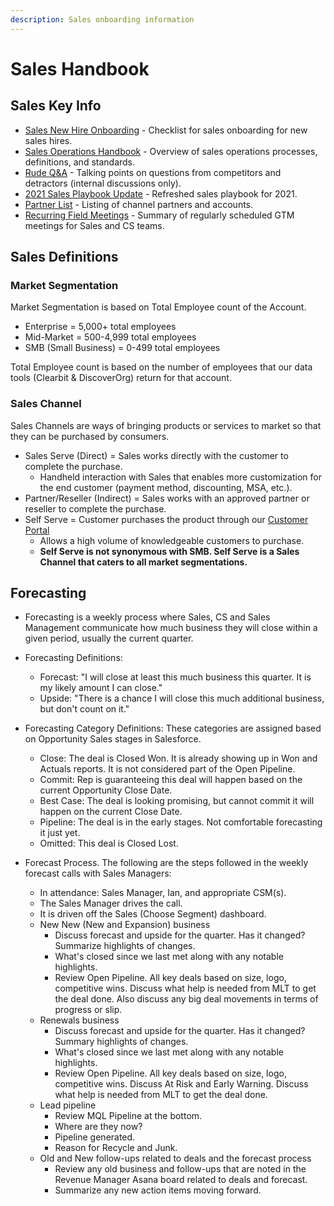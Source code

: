 ```yaml
---
description: Sales onboarding information 
---
```


# Sales Handbook

## Sales Key Info

* [Sales New Hire Onboarding](https://docs.google.com/document/d/12LEKVJ53bkNCU1I7JT65huBuqf3nPS_BY7jGY6hPbEw/edit#heading=h.h05pgswonxre) - Checklist for sales onboarding for new sales hires.
* [Sales Operations Handbook](https://docs.google.com/document/d/1W3Yb3h7ZQ6oq0NhxPuUEjS6-u34spvdkg8VtUToxNQg/edit?usp=sharing_eil&ts=5d9bf9a6) - Overview of sales operations processes, definitions, and standards.
* [Rude Q&A](https://docs.google.com/document/d/1O-4GpdjKpUK5Bw2I9hYyFFNqlgKRjarjgnytcw_9-BY/edit) - Talking points on questions from competitors and detractors (internal discussions only).
* [2021 Sales Playbook Update](https://drive.google.com/drive/u/1/folders/1hdhIvaHkohpa5c1ttvTY-kQRir4iiylY) - Refreshed sales playbook for 2021.
* [Partner List](https://mattermost.lightning.force.com/lightning/r/Report/00O3p0000058wLMEAY/view) - Listing of channel partners and accounts.
* [Recurring Field Meetings](https://docs.google.com/document/d/1r_NsrNVBXT4phFtMPNlIDNtUqxTHfZdZnsPXyVwVm24/edit) - Summary of regularly scheduled GTM meetings for Sales and CS teams.

## Sales Definitions

### Market Segmentation

Market Segmentation is based on Total Employee count of the Account.

* Enterprise = 5,000+ total employees
* Mid-Market = 500-4,999 total employees
* SMB (Small Business) = 0-499 total employees

Total Employee count is based on the number of employees that our data tools (Clearbit & DiscoverOrg) return for that account.

### Sales Channel

Sales Channels are ways of bringing products or services to market so that they can be purchased by consumers.

* Sales Serve (Direct) = Sales works directly with the customer to complete the purchase.
  * Handheld interaction with Sales that enables more customization for the end customer (payment method, discounting, MSA, etc.).
* Partner/Reseller (Indirect) = Sales works with an approved partner or reseller to complete the purchase.
* Self Serve = Customer purchases the product through our [Customer Portal](https://customers.mattermost.com)
  * Allows a high volume of knowledgeable customers to purchase.
  * **Self Serve is not synonymous with SMB. Self Serve is a Sales Channel that caters to all market segmentations.**

## Forecasting

* Forecasting is a weekly process where Sales, CS and Sales Management communicate how much business they will close within a given period, usually the current quarter.

* Forecasting Definitions:
  * Forecast: "I will close at least this much business this quarter. It is my likely amount I can close."
  * Upside: "There is a chance I will close this much additional business, but don't count on it."

* Forecasting Category Definitions: These categories are assigned based on Opportunity Sales stages in Salesforce.
  * Close: The deal is Closed Won. It is already showing up in Won and Actuals reports. It is not considered part of the Open Pipeline.
  * Commit: Rep is guaranteeing this deal will happen based on the current Opportunity Close Date.
  * Best Case: The deal is looking promising, but cannot commit it will happen on the current Close Date.
  * Pipeline: The deal is in the early stages. Not comfortable forecasting it just yet.
  * Omitted: This deal is Closed Lost.

* Forecast Process. The following are the steps followed in the weekly forecast calls with Sales Managers:
  * In attendance: Sales Manager, Ian, and appropriate CSM(s).
  * The Sales Manager drives the call.
  * It is driven off the Sales (Choose Segment) dashboard.
  * New New (New and Expansion) business
    * Discuss forecast and upside for the quarter. Has it changed? Summarize highlights of changes.
    * What's closed since we last met along with any notable highlights.
    * Review Open Pipeline. All key deals based on size, logo, competitive wins. Discuss what help is needed from MLT to get the deal done. Also discuss any big deal movements in terms of progress or slip.
  * Renewals business
    * Discuss forecast and upside for the quarter. Has it changed? Summary highlights of changes.
    * What's closed since we last met along with any notable highlights.
    * Review Open Pipeline. All key deals based on size, logo, competitive wins. Discuss At Risk and Early Warning. Discuss what help is needed from MLT to get the deal done.
   * Lead pipeline
     * Review MQL Pipeline at the bottom.
     * Where are they now?
     * Pipeline generated.
     * Reason for Recycle and Junk.
   * Old and New follow-ups related to deals and the forecast process
     * Review any old business and follow-ups that are noted in the Revenue Manager Asana board related to deals and forecast.
     * Summarize any new action items moving forward.
